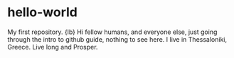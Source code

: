 # hello-world
My first repository. {lb}
Hi fellow humans, and everyone else, just going through the intro to github guide, nothing to see here.
I live in Thessaloniki, Greece.
Live long and Prosper.
